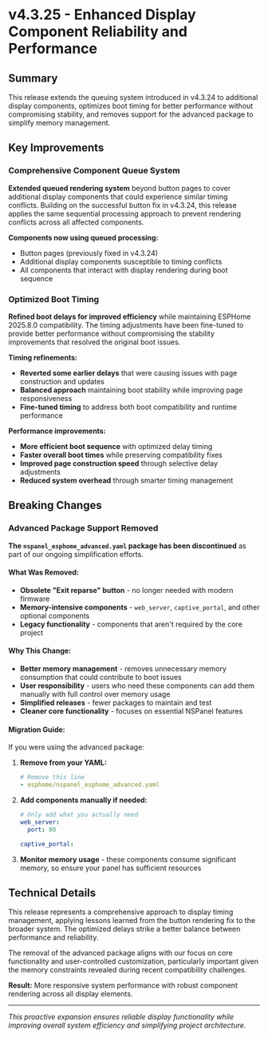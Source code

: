# v4.3.25 - Enhanced Display Component Reliability and Performance

## Summary

This release extends the queuing system introduced in v4.3.24 to additional display components,
optimizes boot timing for better performance without compromising stability,
and removes support for the advanced package to simplify memory management.

## Key Improvements

### Comprehensive Component Queue System

**Extended queued rendering system** beyond button pages to cover additional display components that
could experience similar timing conflicts.
Building on the successful button fix in v4.3.24, this release applies the same sequential processing approach
to prevent rendering conflicts across all affected components.

**Components now using queued processing:**

- Button pages (previously fixed in v4.3.24)
- Additional display components susceptible to timing conflicts
- All components that interact with display rendering during boot sequence

### Optimized Boot Timing

**Refined boot delays for improved efficiency** while maintaining ESPHome 2025.8.0 compatibility.
The timing adjustments have been fine-tuned to provide better performance
without compromising the stability improvements that resolved the original boot issues.

**Timing refinements:**
- **Reverted some earlier delays** that were causing issues with page construction and updates
- **Balanced approach** maintaining boot stability while improving page responsiveness
- **Fine-tuned timing** to address both boot compatibility and runtime performance

**Performance improvements:**

- **More efficient boot sequence** with optimized delay timing
- **Faster overall boot times** while preserving compatibility fixes
- **Improved page construction speed** through selective delay adjustments
- **Reduced system overhead** through smarter timing management

## Breaking Changes

### Advanced Package Support Removed

**The `nspanel_esphome_advanced.yaml` package has been discontinued** as part of our ongoing simplification efforts.

#### What Was Removed:
- **Obsolete "Exit reparse" button** - no longer needed with modern firmware
- **Memory-intensive components** - `web_server`, `captive_portal`, and other optional components
- **Legacy functionality** - components that aren't required by the core project

#### Why This Change:
- **Better memory management** - removes unnecessary memory consumption that could contribute to boot issues
- **User responsibility** - users who need these components can add them manually with full control over memory usage
- **Simplified releases** - fewer packages to maintain and test
- **Cleaner core functionality** - focuses on essential NSPanel features

#### Migration Guide:
If you were using the advanced package:

1. **Remove from your YAML:**
   ```yaml
   # Remove this line
   - esphome/nspanel_esphome_advanced.yaml
   ```

2. **Add components manually if needed:**
   ```yaml
   # Only add what you actually need
   web_server:
     port: 80
   
   captive_portal:
   ```

3. **Monitor memory usage** - these components consume significant memory, so ensure your panel has sufficient resources

## Technical Details

This release represents a comprehensive approach to display timing management,
applying lessons learned from the button rendering fix to the broader system.
The optimized delays strike a better balance between performance and reliability.

The removal of the advanced package aligns with our focus on core functionality and user-controlled customization,
particularly important given the memory constraints revealed during recent compatibility challenges.

**Result:** More responsive system performance with robust component rendering across all display elements.

-----

*This proactive expansion ensures reliable display functionality while improving overall system efficiency and simplifying project architecture.*
